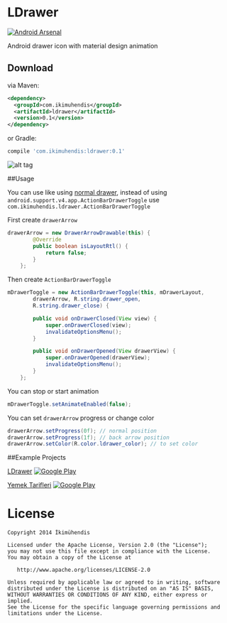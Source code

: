 LDrawer
=======

[![Android Arsenal](https://img.shields.io/badge/Android%20Arsenal-LDrawer-brightgreen.svg?style=flat)](https://android-arsenal.com/details/1/1042)

Android drawer icon with material design animation


Download
--------

via Maven:
```xml
<dependency>
  <groupId>com.ikimuhendis</groupId>
  <artifactId>ldrawer</artifactId>
  <version>0.1</version>
</dependency>
```
or Gradle:
```groovy
compile 'com.ikimuhendis:ldrawer:0.1'
```

![alt tag](https://raw.githubusercontent.com/IkiMuhendis/LDrawer/master/images/animated.gif)

##Usage

You can use like using [normal drawer][2], instead of using `android.support.v4.app.ActionBarDrawerToggle` use `com.ikimuhendis.ldrawer.ActionBarDrawerToggle`

First create `drawerArrow`

```java
drawerArrow = new DrawerArrowDrawable(this) {
        @Override
        public boolean isLayoutRtl() {
            return false;
        }
    };
```
Then create `ActionBarDrawerToggle`

```java
mDrawerToggle = new ActionBarDrawerToggle(this, mDrawerLayout,
        drawerArrow, R.string.drawer_open,
        R.string.drawer_close) {

        public void onDrawerClosed(View view) {
            super.onDrawerClosed(view);
            invalidateOptionsMenu();
        }

        public void onDrawerOpened(View drawerView) {
            super.onDrawerOpened(drawerView);
            invalidateOptionsMenu();
        }
    };
```
You can stop or start animation
```java
mDrawerToggle.setAnimateEnabled(false);
```
You can set `drawerArrow` progress or change color
```java
drawerArrow.setProgress(0f); // normal position
drawerArrow.setProgress(1f); // back arrow position
drawerArrow.setColor(R.color.ldrawer_color); // to set color
```
##Example Projects

  [LDrawer][3]
  [![Google Play](http://developer.android.com/images/brand/en_generic_rgb_wo_45.png)](https://play.google.com/store/apps/details?id=com.ikimuhendis.ldrawer.sample)
  
  [Yemek Tarifleri][4]
  [![Google Play](http://developer.android.com/images/brand/en_generic_rgb_wo_45.png)](https://play.google.com/store/apps/details?id=com.ikimuhendis.android.foodjob)
  

License
=======

    Copyright 2014 İkimühendis

    Licensed under the Apache License, Version 2.0 (the "License");
    you may not use this file except in compliance with the License.
    You may obtain a copy of the License at

       http://www.apache.org/licenses/LICENSE-2.0

    Unless required by applicable law or agreed to in writing, software
    distributed under the License is distributed on an "AS IS" BASIS,
    WITHOUT WARRANTIES OR CONDITIONS OF ANY KIND, either express or implied.
    See the License for the specific language governing permissions and
    limitations under the License.
    
    
[1]: https://github.com/IkiMuhendis/LDrawer
[2]: http://developer.android.com/training/implementing-navigation/nav-drawer.html
[3]: https://play.google.com/store/apps/details?id=com.ikimuhendis.ldrawer.sample
[4]: https://play.google.com/store/apps/details?id=com.ikimuhendis.android.foodjob
